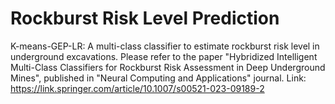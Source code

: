 # Rockburst Risk Level Prediction
K-means-GEP-LR: A multi-class classifier to estimate rockburst risk level in underground excavations. 
Please refer to the paper "Hybridized Intelligent Multi-Class Classifiers for Rockburst Risk Assessment in Deep Underground Mines", published in "Neural Computing and Applications" journal. 
Link: https://link.springer.com/article/10.1007/s00521-023-09189-2

